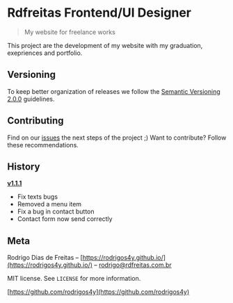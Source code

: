 # Rdfreitas Frontend/UI Designer
> My website for freelance works

This project are the development of my website with my graduation, exepriences and portfolio.

## Versioning
To keep better organization of releases we follow the [Semantic Versioning 2.0.0](https://semver.org/) guidelines.

## Contributing
Find on our [issues](https://github.com/rodrigos4y/rodrigos4y.github.io/issues) the next steps of the project ;)
Want to contribute? Follow these recommendations.

## History

**[v1.1.1](https://github.com/rodrigos4y/rodrigos4y.github.io/releases/tag/v1.1.1)**
- Fix texts bugs
- Removed a menu item
- Fix a bug in contact button
- Contact form now send correctly

## Meta

Rodrigo Dias de Freitas – [https://rodrigos4y.github.io/](https://rodrigos4y.github.io/) – rodrigo@rdfreitas.com.br

MIT license. See `LICENSE` for more information.

[https://github.com/rodrigos4y](https://github.com/rodrigos4y)


